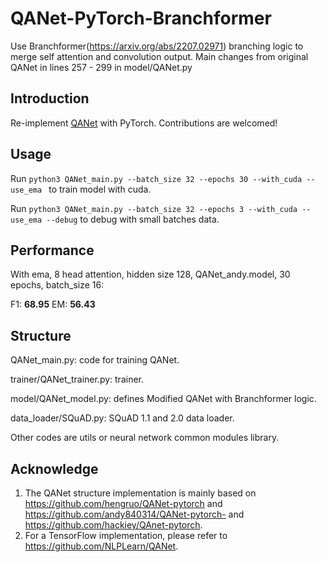 # QANet-PyTorch-Branchformer

Use Branchformer(https://arxiv.org/abs/2207.02971) branching logic to merge self attention and convolution output. Main changes from original QANet in lines 257 - 299 in model/QANet.py

## Introduction

Re-implement [QANet](https://arxiv.org/pdf/1804.09541.pdf) with PyTorch.
Contributions are welcomed!

## Usage

Run `python3 QANet_main.py --batch_size 32 --epochs 30 --with_cuda --use_ema ` to train model with cuda.

Run `python3 QANet_main.py --batch_size 32 --epochs 3 --with_cuda --use_ema --debug` to debug with small batches data.

## **Performance**

With ema, 8 head attention, hidden size 128, QANet_andy.model,  30 epochs, batch_size 16:

F1: **68.95**
EM: **56.43**

## Structure
QANet_main.py: code for training QANet.

trainer/QANet_trainer.py: trainer.

model/QANet_model.py: defines Modified QANet with Branchformer logic.

data_loader/SQuAD.py: SQuAD 1.1 and 2.0 data loader.

Other codes are utils or neural network common modules library.


## Acknowledge
1. The QANet structure implementation is mainly based on https://github.com/hengruo/QANet-pytorch and https://github.com/andy840314/QANet-pytorch- and https://github.com/hackiey/QAnet-pytorch.
2. For a TensorFlow implementation, please refer to https://github.com/NLPLearn/QANet.
